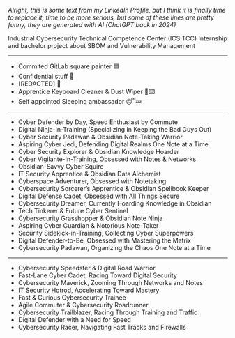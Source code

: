 *Alright, this is some text from my LinkedIn Profile, but I think it is finally time to replace it, time to be more serious, but some of these lines are pretty funny, they are generated with AI (ChatGPT back in 2024)*

Industrial Cybersecurity Technical Competence Center (ICS TCC) 
Internship and bachelor project about SBOM and Vulnerability Management

---

- Commited GitLab square painter 🟦
- Confidential stuff 🤫
- [REDACTED] 🫥
- Apprentice Keyboard Cleaner & Dust Wiper 🎹⌨️
- Self appointed Sleeping ambassador 😴💤

---

- Cyber Defender by Day, Speed Enthusiast by Commute
- Digital Ninja-in-Training (Specializing in Keeping the Bad Guys Out)
- Cyber Security Padawan & Obsidian Note-Taking Warrior
- Aspiring Cyber Jedi, Defending Digital Realms One Note at a Time
- Cyber Security Explorer & Obsidian Knowledge Hoarder
- Cyber Vigilante-in-Training, Obsessed with Notes & Networks
- Obsidian-Savvy Cyber Squire
- IT Security Apprentice & Obsidian Data Alchemist
- Cyberspace Adventurer, Obsessed with Notetaking
- Cybersecurity Sorcerer’s Apprentice & Obsidian Spellbook Keeper
- Digital Defense Cadet, Obsessed with All Things Secure
- Cybersecurity Dreamer, Currently Hoarding Knowledge in Obsidian
- Tech Tinkerer & Future Cyber Sentinel
- Cybersecurity Grasshopper & Obsidian Note Ninja
- Aspiring Cyber Guardian & Notorious Note-Taker
- Security Sidekick-in-Training, Collecting Cyber Superpowers
- Digital Defender-to-Be, Obsessed with Mastering the Matrix
- Cybersecurity Padawan, Organizing the Chaos One Note at a Time

---

- Cybersecurity Speedster & Digital Road Warrior
- Fast-Lane Cyber Cadet, Racing Toward Digital Security
- Cybersecurity Maverick, Zooming Through Networks and Notes
- IT Security Hotrod, Accelerating Toward Mastery
- Fast & Curious Cybersecurity Trainee
- Agile Commuter & Cybersecurity Roadrunner
- Cybersecurity Trailblazer, Racing Through Training and Traffic
- Digital Defender with a Need for Speed
- Cybersecurity Racer, Navigating Fast Tracks and Firewalls
